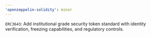 ```yaml
---
'openzeppelin-solidity': minor
---
```


`ERC3643`: Add institutional grade security token standard with identity verification, freezing capabilities, and regulatory controls.
